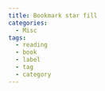 ```yaml
---
title: Bookmark star fill
categories:
  - Misc
tags:
  - reading
  - book
  - label
  - tag
  - category
---
```

